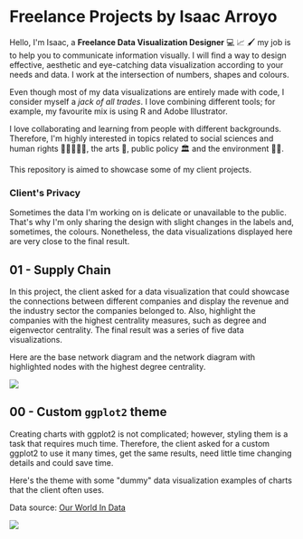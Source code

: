 # Freelance Projects by Isaac Arroyo
Hello, I'm Isaac, a **Freelance Data Visualization 
Designer** :computer: 📈 🖌️ my job is to help you to 
communicate information visually. I will find a way to 
design effective, aesthetic and eye-catching data 
visualization according to your needs and data. 
I work at the intersection of numbers, shapes and colours.

Even though most of my data visualizations are entirely 
made with code, I consider myself a _jack of all trades_. I 
love combining different tools; for example, my favourite 
mix is using R and Adobe Illustrator.

I love collaborating and learning from people with different 
backgrounds. Therefore, I'm highly interested in topics 
related to social sciences and human rights 🧑‍🤝‍🧑👬👭, 
the arts 🎨, public policy 🏛️ and the environment  🌱🍃.

This repository is aimed to showcase some of my 
client projects.

### Client's Privacy
Sometimes the data I'm working on is delicate or 
unavailable to the public. That's why I'm only sharing the 
design with slight changes in the labels and, sometimes, 
the colours. Nonetheless, the data visualizations displayed 
here are very close to the final result.

## 01 - Supply Chain
In this project, the client asked for a data visualization 
that could showcase the connections between different 
companies and display the revenue and the industry sector 
the companies belonged to. Also, highlight the companies with 
the highest centrality measures, such as degree and 
eigenvector centrality. The final result was a series of 
five data visualizations.

Here are the base network diagram and the network diagram 
with highlighted nodes with the highest degree centrality.

![](./01_supply_chain/01_supply_chain_poster_degree_base.png)

## 00 - Custom `ggplot2` theme
Creating charts with ggplot2 is not complicated; however, 
styling them is a task that requires much time. Therefore, 
the client asked for a custom ggplot2 to use it many times, 
get the same results, need little time changing details and 
could save time.

Here's the theme with some "dummy" data visualization 
examples of charts that the client often uses.

Data source: [Our World In Data](https://ourworldindata.org)

![](./00_custom_ggplot2_theme/00_ggplot2_theme_poster_line_bar_chart.png)